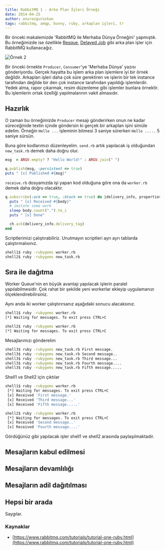 ```yaml
---
title: RabbitMQ 1 - Arka Plan İşleri Örneği
date: 2014-04-25
author: onurozgurozkan
tags: rabbitmq, amqp, bunny, ruby, arkaplan işleri, tr
---
```


Bir önceki makalemizde 'RabbitMQ ile Merhaba Dünya Örneğini' yapmıştık. Bu örneğimizde ise özellikle [Resque](https://github.com/resque/resque), [Delayed Job](https://github.com/collectiveidea/delayed_job/tree/master) gibi arka plan işler için RabbitMQ kullanacağız. 

![Örnek 2](articles/2013-04-25-rabbitmq.png)

Bir önceki örnekte `Producer`, `Consumer`'ye 'Merhaba Dünya' yazısı gönderiyordu. Gerçek hayatta bu işlem arka plan işlemlere iyi bir örnek değildir. Arkaplan işleri daha çok süre gerektiren ve işlerin bir tek instance tarafından değilde bir den çok instance tarafından yapıldığı işlemlerdir. Yedek alma, rapor çıkarmak, resim düzenleme gibi işlemler bunlara örnektir. Bu işlemlerin ortak özelliği yapılmalarının vakit almasıdır. 

## Hazırlık

O zaman bu örneğimizde `Producer` mesajı gönderirken onun ne kadar süreceğinide textin içinde göndersin ki gerçek bir arkaplan işini simüle edelim. Örneğin `Hello ...` işleminin bitmesi 3 saniye sürerken `Hello .....` 5 saniye sürsün.

Buna göre kodlarımızı düzenleyelim. `send.rb` artık yapılacak iş olduğundan `new_task.rb` demek daha doğru olur.

```ruby
msg  = ARGV.empty? ? "Hello World!" : ARGV.join(" ")

q.publish(msg, :persistent => true)
puts " [x] Published #{msg}"
```

`receive.rb` dosyamızda işi yapan kod olduğuna göre ona da `worker.rb` demek daha doğru olacaktır.

```ruby
q.subscribe(:ack => true, :block => true) do |delivery_info, properties, body|
  puts " [x] Received #{body}"
  # imitate some work
  sleep body.count(".").to_i
  puts " [x] Done"

  ch.ack(delivery_info.delivery_tag)
end
```

Scriptlerimizi çalıştırabiliriz. Unutmayın scriptleri ayrı ayrı tablarda çalıştırmalısınız.

```bash
shell1$ ruby -rubygems worker.rb
shell2$ ruby -rubygems new_task.rb
```

## Sıra ile dağıtma

Worker Queue'nin en büyük avantajı yapılacak işlerin paralel yapılabilmesidir. Çok rahat bir şekilde yeni workerlar ekleyip uygulamanızı ölçeklendirebilirsiniz.

Aynı anda iki worker çalıştırırsanız aşağıdaki sonucu alacaksınız.

```bash
shell1$ ruby -rubygems worker.rb
[*] Waiting for messages. To exit press CTRL+C
```

```bash
shell2$ ruby -rubygems worker.rb
[*] Waiting for messages. To exit press CTRL+C
```

 Mesajlarımızı gönderelim

```bash
shell3$ ruby -rubygems new_task.rb First message.
shell3$ ruby -rubygems new_task.rb Second message..
shell3$ ruby -rubygems new_task.rb Third message...
shell3$ ruby -rubygems new_task.rb Fourth message....
shell3$ ruby -rubygems new_task.rb Fifth message.....
```

Shell1 ve Shell2 için çıktılar

```bash
shell1$ ruby -rubygems worker.rb
 [*] Waiting for messages. To exit press CTRL+C
 [x] Received 'First message.'
 [x] Received 'Third message...'
 [x] Received 'Fifth message.....'
```

```bash
shell2$ ruby -rubygems worker.rb
 [*] Waiting for messages. To exit press CTRL+C
 [x] Received 'Second message..'
 [x] Received 'Fourth message....'
```

Gördüğünüz gibi yapılacak işler shell1 ve shell2 arasında paylaşılmaktadir.

## Mesajların kabul edilmesi

## Mesajların devamlılığı

## Mesajların adil dağıtılması

## Hepsi bir arada

Saygılar.

### Kaynaklar

* [https://www.rabbitmq.com/tutorials/tutorial-one-ruby.html](https://www.rabbitmq.com/tutorials/tutorial-one-ruby.html)
